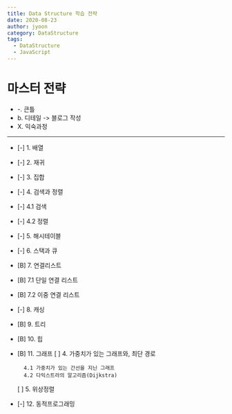 ```yaml
---
title: Data Structure 학습 전략
date: 2020-08-23
author: jyoon
category: DataStructure
tags:
  - DataStructure
  - JavaScript
---
```


# 마스터 전략

* -. 큰틀
* b. 디테일 -> 블로그 작성
* X. 익숙과정

---

* [-] 1. 배열
* [-] 2. 재귀
* [-] 3. 집합

* [-] 4. 검색과 정렬
* [-] 4.1 검색
* [-] 4.2 정렬
* [-] 5. 해시테이블
* [-] 6. 스택과 큐

* [B] 7. 연결리스트
* [B] 7.1 단일 연결 리스트
* [B] 7.2 이중 연결 리스트
* [-] 8. 캐싱
* [B] 9. 트리

* [B] 10. 힙
* [B] 11. 그래프
  [ ] 4. 가중치가 있는 그래프와, 최단 경로
  ```
    4.1 가중치가 있는 간선을 지닌 그래프
    4.2 다익스트라의 알고리즘(Dijkstra)
  ```
  [ ] 5. 위상정렬
* [-] 12. 동적프로그래밍

